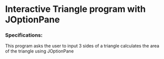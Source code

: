 # Interactive Triangle program with JOptionPane
### Specifications: 
 This program asks the user to input 3 sides of a triangle
 calculates the area of the triangle using JOptionPane